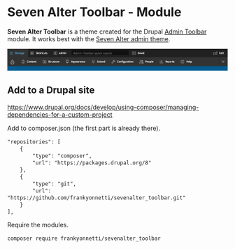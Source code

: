 # Seven Alter Toolbar - Module

**Seven Alter Toolbar** is a theme created for the Drupal [Admin Toolbar](https://www.drupal.org/project/admin_toolbar) module. It works best with the [Seven Alter admin theme](https://github.com/frankyonnetti/sevenalter).

![Seven Alter Toolbar](images/sevenalter_toolbar.png)

## Add to a Drupal site

https://www.drupal.org/docs/develop/using-composer/managing-dependencies-for-a-custom-project

Add to composer.json (the first part is already there).

    "repositories": [
        {
            "type": "composer",
            "url": "https://packages.drupal.org/8"
        },
        {
            "type": "git",
            "url": "https://github.com/frankyonnetti/sevenalter_toolbar.git"
        }
    ],

Require the modules.

    composer require frankyonnetti/sevenalter_toolbar
